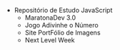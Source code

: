 - Repositório de Estudo JavaScript
	- MaratonaDev 3.0
	- Jogo Adivinhe o Número
	- Site PortFólio de Imagens
	- Next Level Week
